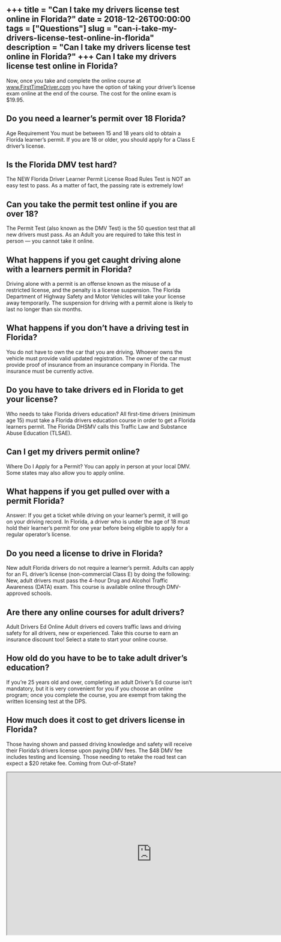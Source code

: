 +++
title = "Can I take my drivers license test online in Florida?"
date = 2018-12-26T00:00:00
tags = ["Questions"]
slug = "can-i-take-my-drivers-license-test-online-in-florida"
description = "Can I take my drivers license test online in Florida?"
+++
Can I take my drivers license test online in Florida?
-----------------------------------------------------

Now, once you take and complete the online course at www.FirstTimeDriver.com you have the option of taking your driver’s license exam online at the end of the course. The cost for the online exam is $19.95.

Do you need a learner’s permit over 18 Florida?
-----------------------------------------------

Age Requirement You must be between 15 and 18 years old to obtain a Florida learner’s permit. If you are 18 or older, you should apply for a Class E driver’s license.

Is the Florida DMV test hard?
-----------------------------

The NEW Florida Driver Learner Permit License Road Rules Test is NOT an easy test to pass. As a matter of fact, the passing rate is extremely low!

Can you take the permit test online if you are over 18?
-------------------------------------------------------

The Permit Test (also known as the DMV Test) is the 50 question test that all new drivers must pass. As an Adult you are required to take this test in person — you cannot take it online.

What happens if you get caught driving alone with a learners permit in Florida?
-------------------------------------------------------------------------------

Driving alone with a permit is an offense known as the misuse of a restricted license, and the penalty is a license suspension. The Florida Department of Highway Safety and Motor Vehicles will take your license away temporarily. The suspension for driving with a permit alone is likely to last no longer than six months.

What happens if you don’t have a driving test in Florida?
---------------------------------------------------------

You do not have to own the car that you are driving. Whoever owns the vehicle must provide valid updated registration. The owner of the car must provide proof of insurance from an insurance company in Florida. The insurance must be currently active.

Do you have to take drivers ed in Florida to get your license?
--------------------------------------------------------------

Who needs to take Florida drivers education? All first-time drivers (minimum age 15) must take a Florida drivers education course in order to get a Florida learners permit. The Florida DHSMV calls this Traffic Law and Substance Abuse Education (TLSAE).

Can I get my drivers permit online?
-----------------------------------

Where Do I Apply for a Permit? You can apply in person at your local DMV. Some states may also allow you to apply online.

What happens if you get pulled over with a permit Florida?
----------------------------------------------------------

Answer: If you get a ticket while driving on your learner’s permit, it will go on your driving record. In Florida, a driver who is under the age of 18 must hold their learner’s permit for one year before being eligible to apply for a regular operator’s license.

Do you need a license to drive in Florida?
------------------------------------------

New adult Florida drivers do not require a learner’s permit. Adults can apply for an FL driver’s license (non-commercial Class E) by doing the following: New, adult drivers must pass the 4-hour Drug and Alcohol Traffic Awareness (DATA) exam. This course is available online through DMV-approved schools.

Are there any online courses for adult drivers?
-----------------------------------------------

Adult Drivers Ed Online Adult drivers ed covers traffic laws and driving safety for all drivers, new or experienced. Take this course to earn an insurance discount too! Select a state to start your online course.

How old do you have to be to take adult driver’s education?
-----------------------------------------------------------

If you’re 25 years old and over, completing an adult Driver’s Ed course isn’t mandatory, but it is very convenient for you if you choose an online program; once you complete the course, you are exempt from taking the written licensing test at the DPS.

How much does it cost to get drivers license in Florida?
--------------------------------------------------------

Those having shown and passed driving knowledge and safety will receive their Florida’s drivers license upon paying DMV fees. The $48 DMV fee includes testing and licensing. Those needing to retake the road test can expect a $20 retake fee. Coming from Out-of-State?

<iframe allow="accelerometer; autoplay; clipboard-write; encrypted-media; gyroscope; picture-in-picture" allowfullscreen="" class="__youtube_prefs__  epyt-is-override  no-lazyload" data-no-lazy="1" data-origheight="433" data-origwidth="770" data-skipgform_ajax_framebjll="" height="433" id="_ytid_60294" loading="lazy" src="https://www.youtube.com/embed/cEwwg_OlRvg?enablejsapi=1&autoplay=0&cc_load_policy=0&cc_lang_pref=&iv_load_policy=1&loop=0&modestbranding=0&rel=1&fs=1&playsinline=0&autohide=2&theme=dark&color=red&controls=1&" title="YouTube player" width="770"></iframe>